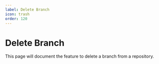 ```yaml
---
label: Delete Branch
icon: trash
order: 120
---
```


# Delete Branch

This page will document the feature to delete a branch from a repository.
